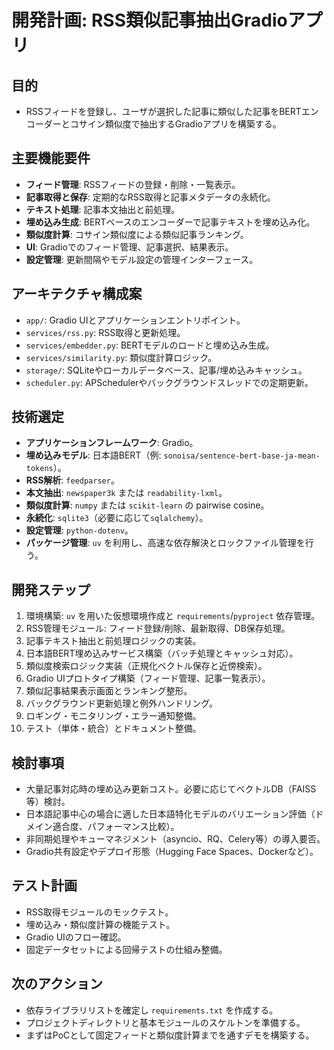 # 開発計画: RSS類似記事抽出Gradioアプリ

## 目的
- RSSフィードを登録し、ユーザが選択した記事に類似した記事をBERTエンコーダーとコサイン類似度で抽出するGradioアプリを構築する。

## 主要機能要件
- **フィード管理**: RSSフィードの登録・削除・一覧表示。
- **記事取得と保存**: 定期的なRSS取得と記事メタデータの永続化。
- **テキスト処理**: 記事本文抽出と前処理。
- **埋め込み生成**: BERTベースのエンコーダーで記事テキストを埋め込み化。
- **類似度計算**: コサイン類似度による類似記事ランキング。
- **UI**: Gradioでのフィード管理、記事選択、結果表示。
- **設定管理**: 更新間隔やモデル設定の管理インターフェース。

## アーキテクチャ構成案
- `app/`: Gradio UIとアプリケーションエントリポイント。
- `services/rss.py`: RSS取得と更新処理。
- `services/embedder.py`: BERTモデルのロードと埋め込み生成。
- `services/similarity.py`: 類似度計算ロジック。
- `storage/`: SQLiteやローカルデータベース、記事/埋め込みキャッシュ。
- `scheduler.py`: APSchedulerやバックグラウンドスレッドでの定期更新。

## 技術選定
- **アプリケーションフレームワーク**: Gradio。
- **埋め込みモデル**: 日本語BERT（例: `sonoisa/sentence-bert-base-ja-mean-tokens`）。
- **RSS解析**: `feedparser`。
- **本文抽出**: `newspaper3k` または `readability-lxml`。
- **類似度計算**: `numpy` または `scikit-learn` の pairwise cosine。
- **永続化**: `sqlite3`（必要に応じて`sqlalchemy`）。
- **設定管理**: `python-dotenv`。
- **パッケージ管理**: `uv` を利用し、高速な依存解決とロックファイル管理を行う。

## 開発ステップ
1. 環境構築: `uv` を用いた仮想環境作成と `requirements`/`pyproject` 依存管理。
2. RSS管理モジュール: フィード登録/削除、最新取得、DB保存処理。
3. 記事テキスト抽出と前処理ロジックの実装。
4. 日本語BERT埋め込みサービス構築（バッチ処理とキャッシュ対応）。
5. 類似度検索ロジック実装（正規化ベクトル保存と近傍検索）。
6. Gradio UIプロトタイプ構築（フィード管理、記事一覧表示）。
7. 類似記事結果表示画面とランキング整形。
8. バックグラウンド更新処理と例外ハンドリング。
9. ロギング・モニタリング・エラー通知整備。
10. テスト（単体・統合）とドキュメント整備。

## 検討事項
- 大量記事対応時の埋め込み更新コスト。必要に応じてベクトルDB（FAISS等）検討。
- 日本語記事中心の場合に適した日本語特化モデルのバリエーション評価（ドメイン適合度、パフォーマンス比較）。
- 非同期処理やキューマネジメント（asyncio、RQ、Celery等）の導入要否。
- Gradio共有設定やデプロイ形態（Hugging Face Spaces、Dockerなど）。

## テスト計画
- RSS取得モジュールのモックテスト。
- 埋め込み・類似度計算の機能テスト。
- Gradio UIのフロー確認。
- 固定データセットによる回帰テストの仕組み整備。

## 次のアクション
- 依存ライブラリリストを確定し `requirements.txt` を作成する。
- プロジェクトディレクトリと基本モジュールのスケルトンを準備する。
- まずはPoCとして固定フィードと類似度計算までを通すデモを構築する。

